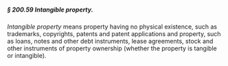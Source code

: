 ##### § 200.59 Intangible property. #####

*Intangible property* means property having no physical existence, such as trademarks, copyrights, patents and patent applications and property, such as loans, notes and other debt instruments, lease agreements, stock and other instruments of property ownership (whether the property is tangible or intangible).